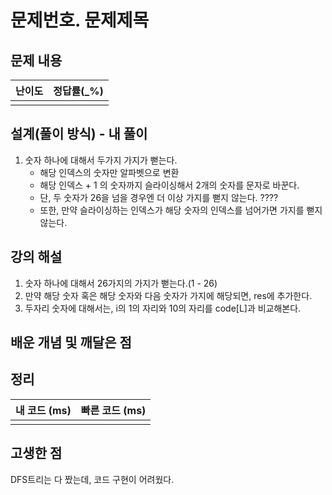 # 문제번호. 문제제목

## 문제 내용


| 난이도 | 정답률(\_%) |
| :----: | :---------: |
|        |             |

## 설계(풀이 방식) - 내 풀이

1. 숫자 하나에 대해서 두가지 가지가 뻗는다.
    - 해당 인덱스의 숫자만 알파벳으로 변환
    - 해당 인덱스 + 1 의 숫자까지 슬라이싱해서 2개의 숫자를 문자로 바꾼다. 
    - 단, 두 숫자가 26을 넘을 경우엔 더 이상 가지를 뻗지 않는다. ????
    - 또한, 만약 슬라이싱하는 인덱스가 해당 숫자의 인덱스를 넘어가면 가지를 뻗지 않는다.

## 강의 해설
1. 숫자 하나에 대해서 26가지의 가지가 뻗는다.(1 - 26)
2. 만약 해당 숫자 혹은 해당 숫자와 다음 숫자가 가지에 해당되면, res에 추가한다.
3. 두자리 숫자에 대해서는, i의 1의 자리와 10의 자리를 code[L]과 비교해본다.

## 배운 개념 및 깨달은 점

## 정리

| 내 코드 (ms) | 빠른 코드 (ms) |
| :----------: | :------------: |
|              |                |

## 고생한 점
DFS트리는 다 짰는데, 코드 구현이 어려웠다.